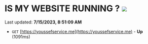 # IS MY WEBSITE RUNNING ? [![](https://img.shields.io/static/v1?label=Sponsor&message=%E2%9D%A4&logo=GitHub&color=%23fe8e86)](https://github.com/sponsors/<username>)

Last updated: **7/15/2023, 8:51:09 AM**

- `GET` [https://youssefservice.me](https://youssefservice.me) - **Up** (1091ms)
